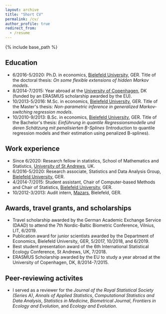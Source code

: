 ```yaml
---
layout: archive
title: "Short CV"
permalink: /cv/
author_profile: true
redirect_from:
  - /resume
---
```


{% include base_path %}

Education
------
* 6/2016-5/2020: Ph.D. in economics, <span style="color: #1f96be;"><a href="https://www.uni-bielefeld.de" target="_blank">Bielefeld University</a></span>, GER.
Title of the doctoral thesis: *On some flexible extensions of hidden Markov models*.
* 8/2014-7/2015: Year abroad at the <span style="color: #1f96be;"><a href="https://www.ku.dk/english" target="_blank">University of Copenhagen</a></span>, DK (funded by an ERASMUS scholarship awarded by the EU).
* 10/2013-5/2016: M.Sc. in economics, <span style="color: #1f96be;"><a href="https://www.uni-bielefeld.de" target="_blank">Bielefeld University</a></span>, GER.
Title of the Master's thesis: *Non-parametric inference in generalized Markov-switching regression models*.
* 10/2010-9/2013: B.Sc. in economics, <span style="color: #1f96be;"><a href="https://www.uni-bielefeld.de" target="_blank">Bielefeld University</a></span>, GER.
Title of the Bachelor's thesis: *Einführung in quantile Regressionsmodelle und deren Schätzung mit penalisierten B-Splines* (Introduction to quantile regression models and their estimation using penalized B-splines).

Work experience
------
* Since 6/2020: Research fellow in statistics, School of Mathematics and Statistics, <span style="color: #1f96be;"><a href="https://www.st-andrews.ac.uk" target="_blank">University of St Andrews</a></span>, UK.
* 6/2016-5/2020: Research associate, Statistics and Data Analysis Group, <span style="color: #1f96be;"><a href="https://www.uni-bielefeld.de" target="_blank">Bielefeld University</a></span>, GER.
* 4/2014-7/2015: Student assistant, Chair of Computer-based Methods and Chair of Statistics, <span style="color: #1f96be;"><a href="https://www.uni-bielefeld.de" target="_blank">Bielefeld University</a></span>, GER.
* 10/2012-3/2013: Audit intern, <span style="color: #1f96be;"><a href="https://eng.mazars.de" target="_blank">Mazars</a></span>, Bielefeld, GER.
  
Awards, travel grants, and scholarships
------
* Travel scholarship awarded by the German Academic Exchange Service (DAAD) to attend the 7th Nordic-Baltic Biometric Conference, Vilnius, LIT, 6/2019.
* Publication award for junior scientists awarded by the Department of Economics, Bielefeld University, GER, 5/2017, 10/2018, and 6/2019.
* Best student presentation award of the 6th International Statistical Ecology Conference, St Andrews, UK, 7/2018.
* ERASMUS Scholarship awarded by the EU to study a year abroad at the University of Copenhagen, DK, 8/2014-7/2015.

Peer-reviewing activites
------
* I served as a reviewer for the *Journal of the Royal Statistical Society (Series A)*, *Annals of Applied Statistics*, *Computational Statistics and Data Analysis*, *Statistics in Medicine*, *Biometrical Journal*, *Frontiers in Ecology and Evolution*, and *Ecology and Evolution*.

